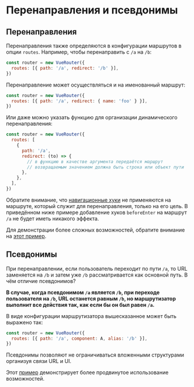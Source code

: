 # Перенаправления и псевдонимы

## Перенаправления

Перенаправления также определяются в конфигурации маршрутов в опции `routes`. Например, чтобы перенаправить с `/a` на `/b`:

```js
const router = new VueRouter({
  routes: [{ path: '/a', redirect: '/b' }],
})
```

Перенаправление может осуществляться и на именованный маршрут:

```js
const router = new VueRouter({
  routes: [{ path: '/a', redirect: { name: 'foo' } }],
})
```

Или даже можно указать функцию для организации динамического перенаправления:

```js
const router = new VueRouter({
  routes: [
    {
      path: '/a',
      redirect: (to) => {
        // в функцию в качестве аргумента передаётся маршрут
        // возвращаемым значением должна быть строка или объект пути
      },
    },
  ],
})
```

Обратите внимание, что [навигационные хуки](../advanced/navigation-guards.md) не применяются на маршруте, который служит для перенаправления, только на его цель. В приведённом ниже примере добавление хуков `beforeEnter` на маршрут `/a` не будет иметь никакого эффекта.

Для демонстрации более сложных возможностей, обратите внимание на [этот пример](https://github.com/zachhaber/vue-router-state/blob/dev/examples/redirect/app.js).

## Псевдонимы

При перенаправлении, если пользователь переходит по пути `/a`, то URL заменяется на `/b` и затем уже `/b` рассматривается как основной путь. В чём отличие псевдонимов?

**В случае, когда псевдонимом `/a` является `/b`, при переходе пользователя на `/b`, URL останется равным `/b`, но маршрутизатор выполнит все действия так, как если бы он был равен `/a`.**

В виде конфигурации маршрутизатора вышесказанное может быть выражено так:

```js
const router = new VueRouter({
  routes: [{ path: '/a', component: A, alias: '/b' }],
})
```

Псевдонимы позволяют не ограничиваться вложенными структурами организуя связи URL и UI.

Этот [пример](https://github.com/zachhaber/vue-router-state/blob/dev/examples/route-alias/app.js) демонстрирует более продвинутое использование возможностей.
